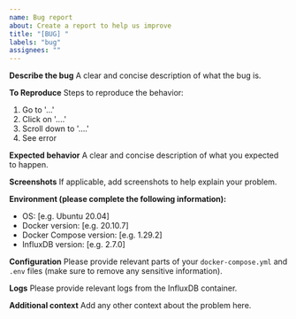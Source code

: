 ```yaml
---
name: Bug report
about: Create a report to help us improve
title: "[BUG] "
labels: "bug"
assignees: ""
---
```


**Describe the bug**
A clear and concise description of what the bug is.

**To Reproduce**
Steps to reproduce the behavior:

1. Go to '...'
2. Click on '....'
3. Scroll down to '....'
4. See error

**Expected behavior**
A clear and concise description of what you expected to happen.

**Screenshots**
If applicable, add screenshots to help explain your problem.

**Environment (please complete the following information):**

- OS: [e.g. Ubuntu 20.04]
- Docker version: [e.g. 20.10.7]
- Docker Compose version: [e.g. 1.29.2]
- InfluxDB version: [e.g. 2.7.0]

**Configuration**
Please provide relevant parts of your `docker-compose.yml` and `.env` files (make sure to remove any sensitive information).

**Logs**
Please provide relevant logs from the InfluxDB container.

**Additional context**
Add any other context about the problem here.
